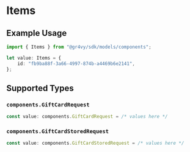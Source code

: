 # Items

## Example Usage

```typescript
import { Items } from "@gr4vy/sdk/models/components";

let value: Items = {
    id: "fb9ba88f-3a66-4997-874b-a4469b6e2141",
};
```

## Supported Types

### `components.GiftCardRequest`

```typescript
const value: components.GiftCardRequest = /* values here */
```

### `components.GiftCardStoredRequest`

```typescript
const value: components.GiftCardStoredRequest = /* values here */
```


